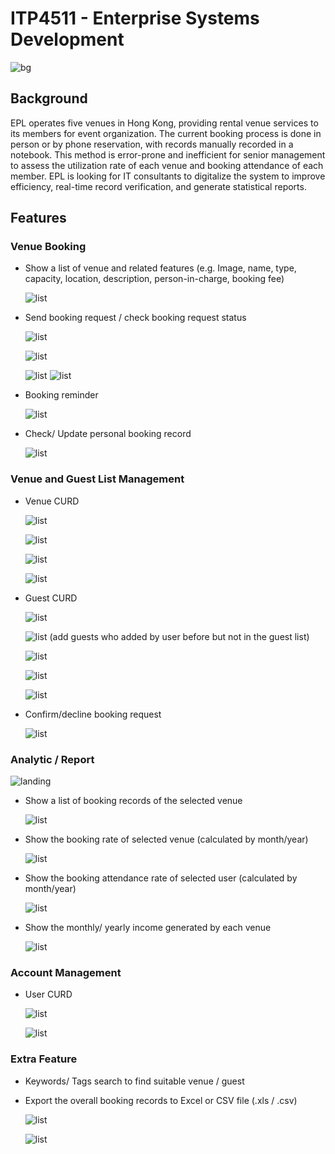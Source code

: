 # ITP4511 - Enterprise Systems Development


![bg](cover.png)


## Background

EPL operates five venues in Hong Kong, providing rental venue services to its members for event organization. The current booking process is done in person or by phone reservation, with records manually recorded in a notebook. This method is error-prone and inefficient for senior management to assess the utilization rate of each venue and booking attendance of each member. EPL is looking for IT consultants to digitalize the system to improve efficiency, real-time record verification, and generate statistical reports.

## Features

### Venue Booking

- Show a list of venue and related features (e.g. Image, name, type, capacity, location, description, person-in-charge, booking fee)

    ![list](./reports/booking/landing.png)

- Send booking request / check booking request status

    ![list](./reports/booking/calendar1.png)

    ![list](./reports/booking/cart.png)

    ![list](./reports/booking/con.png)
    ![list](./reports/booking/con2.png)

- Booking reminder

    ![list](./reports/booking/reminder.png)

- Check/ Update personal booking record

    ![list](./reports/booking/update.png)


### Venue and Guest List Management

- Venue CURD

    ![list](./reports/venue/list.png)

    ![list](./reports/venue/c.png)

    ![list](./reports/venue/u.png)

    ![list](./reports/venue/d.png)

- Guest CURD

    ![list](./reports/guests/list.png)

    ![list](./reports/guests/c1.png)
    (add guests who added by user before but not in the guest list)

    ![list](./reports/guests/c2.png)

    ![list](./reports/guests/u.png)

    ![list](./reports/guests/d.png)

- Confirm/decline booking request

    ![list](./reports/confirm.png)


### Analytic / Report

![landing](./reports/admin/landing.png)

- Show a list of booking records of the selected venue

    ![list](./reports/admin/1.png)

- Show the booking rate of selected venue (calculated by month/year)

    ![list](./reports/admin/2.png)

- Show the booking attendance rate of selected user (calculated by month/year)

    ![list](./reports/admin/3.png)

- Show the monthly/ yearly income generated by each venue

    ![list](./reports/admin/4.png)

### Account Management

- User CURD

    ![list](./reports/admin/user/user.png)

    ![list](./reports/admin/user/u.png)

### Extra Feature

- Keywords/ Tags search to find suitable venue / guest
- Export the overall booking records to Excel or CSV file (.xls / .csv)

    ![list](./reports/admin/extra1.png)

    ![list](./reports/admin/extra2.png)


